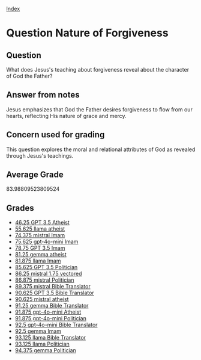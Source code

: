 
[Index](../../index.md)
# Question Nature of Forgiveness
## Question
What does Jesus's teaching about forgiveness reveal about the character of God the Father?

## Answer from notes
Jesus emphasizes that God the Father desires forgiveness to flow from our hearts, reflecting His nature of grace and mercy.

## Concern used for grading
This question explores the moral and relational attributes of God as revealed through Jesus's teachings.

## Average Grade
83.98809523809524

## Grades
 * [46.25 GPT 3.5 Atheist](../answers/GPT_3.5_Atheist/Nature_of_Forgiveness.md)
 * [55.625 llama atheist](../answers/llama_atheist/Nature_of_Forgiveness.md)
 * [74.375 mistral Imam](../answers/mistral_Imam/Nature_of_Forgiveness.md)
 * [75.625 gpt-4o-mini Imam](../answers/gpt-4o-mini_Imam/Nature_of_Forgiveness.md)
 * [78.75 GPT 3.5 Imam](../answers/GPT_3.5_Imam/Nature_of_Forgiveness.md)
 * [81.25 gemma atheist](../answers/gemma_atheist/Nature_of_Forgiveness.md)
 * [81.875 llama Imam](../answers/llama_Imam/Nature_of_Forgiveness.md)
 * [85.625 GPT 3.5 Politician](../answers/GPT_3.5_Politician/Nature_of_Forgiveness.md)
 * [86.25 mistral 1.75 vectored](../answers/mistral_1.75_vectored/Nature_of_Forgiveness.md)
 * [86.875 mistral Politician](../answers/mistral_Politician/Nature_of_Forgiveness.md)
 * [89.375 mistral Bible Translator](../answers/mistral_Bible_Translator/Nature_of_Forgiveness.md)
 * [90.625 GPT 3.5 Bible Translator](../answers/GPT_3.5_Bible_Translator/Nature_of_Forgiveness.md)
 * [90.625 mistral atheist](../answers/mistral_atheist/Nature_of_Forgiveness.md)
 * [91.25 gemma Bible Translator](../answers/gemma_Bible_Translator/Nature_of_Forgiveness.md)
 * [91.875 gpt-4o-mini Atheist](../answers/gpt-4o-mini_Atheist/Nature_of_Forgiveness.md)
 * [91.875 gpt-4o-mini Politician](../answers/gpt-4o-mini_Politician/Nature_of_Forgiveness.md)
 * [92.5 gpt-4o-mini Bible Translator](../answers/gpt-4o-mini_Bible_Translator/Nature_of_Forgiveness.md)
 * [92.5 gemma Imam](../answers/gemma_Imam/Nature_of_Forgiveness.md)
 * [93.125 llama Bible Translator](../answers/llama_Bible_Translator/Nature_of_Forgiveness.md)
 * [93.125 llama Politician](../answers/llama_Politician/Nature_of_Forgiveness.md)
 * [94.375 gemma Politician](../answers/gemma_Politician/Nature_of_Forgiveness.md)
